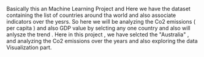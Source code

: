 Basically this an Machine Learning Project and Here we have the dataset containing the list of countries around tha world and also associate indicators over the yesrs.
So here we will be analyzing the Co2 emissions ( per capita ) and also GDP value by selcting any one country and also will anlysze the trend .
Here in this project , we have selcted the "Australia" , 
and analyzing the Co2 emissions over the years and also exploring the data Visualization part. 
